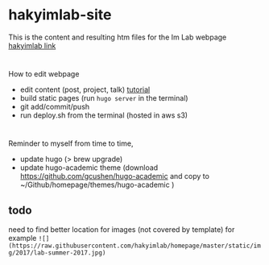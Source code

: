 # hakyimlab-site

This is the content and resulting htm files for the Im Lab webpage [hakyimlab link](http://hakyimlab.org)


#
How to edit webpage
- edit content (post, project, talk) [tutorial](https://sourcethemes.com/academic/#posts)
- build static pages (run `hugo server` in the terminal)
- git add/commit/push
- run deploy.sh from the terminal (hosted in aws s3)

#
Reminder to myself from time to time,
- update hugo (> brew upgrade)
- update hugo-academic theme (download https://github.com/gcushen/hugo-academic and copy to ~/Github/homepage/themes/hugo-academic
)



## todo
need to find better location for images (not covered by template)
for example
`![](https://raw.githubusercontent.com/hakyimlab/homepage/master/static/img/2017/lab-summer-2017.jpg)`
